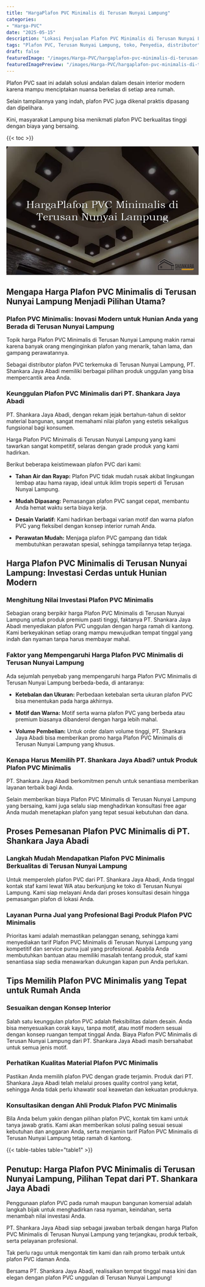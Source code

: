 ```yaml
---
title: "HargaPlafon PVC Minimalis di Terusan Nunyai Lampung"
categories:
- "Harga-PVC"
date: "2025-05-15"
description: "Lokasi Penjualan Plafon PVC Minimalis di Terusan Nunyai Lampung bagi tempat tinggal, office, serta toko. Material terbaik, variasi motif, variasi warna elegan, beserta servis penempatan ditangani oleh tenaga ahli profesional serta kepastian resmi!|Jasa penyediaan Plafon PVC Minimalis di Terusan Nunyai Lampung untuk kebutuhan tempat tinggal, kantor, atau gerai, beserta panel terbaik dan instalasi oleh tenaga ahli ahli dan kepastian resmi.|Pilihan Plafon PVC Minimalis di Terusan Nunyai Lampung yang andal bagi tempat tinggal, kantor, serta toko, dengan produk unggulan dan instalasi oleh tenaga ahli profesional dan kepastian resmi.|Penyediaan Plafon PVC Minimalis di Terusan Nunyai Lampung bagi rumah, perkantoran, dan toko, beserta material berkualitas dan instalasi oleh tim ahli, lengkap dengan kepastian resmi.}"
tags: "Plafon PVC, Terusan Nunyai Lampung, toko, Penyedia, distributor"
draft: false
featuredImage: "/images/Harga-PVC/hargaplafon-pvc-minimalis-di-terusan-nunyai-lampung.png"
featuredImagePreview: "/images/Harga-PVC/hargaplafon-pvc-minimalis-di-terusan-nunyai-lampung.png"
---
```


Plafon PVC saat ini adalah solusi andalan dalam desain interior modern karena mampu menciptakan nuansa berkelas di setiap area rumah.

Selain tampilannya yang indah, plafon PVC juga dikenal praktis dipasang dan dipelihara.

Kini, masyarakat Lampung bisa menikmati plafon PVC berkualitas tinggi dengan biaya yang bersaing.

{{< toc >}}

![HargaPlafon PVC Minimalis di Terusan Nunyai Lampung](/images/Harga-PVC/HargaPlafon-PVC-Minimalis-di-Terusan-Nunyai-Lampung.png)

## Mengapa Harga Plafon PVC Minimalis di Terusan Nunyai Lampung Menjadi Pilihan Utama?

### Plafon PVC Minimalis: Inovasi Modern untuk Hunian Anda yang Berada di Terusan Nunyai Lampung

Topik harga Plafon PVC Minimalis di Terusan Nunyai Lampung makin ramai karena banyak orang menginginkan plafon yang menarik, tahan lama, dan gampang perawatannya.

Sebagai distributor plafon PVC terkemuka di Terusan Nunyai Lampung, PT. Shankara Jaya Abadi memiliki berbagai pilihan produk unggulan yang bisa mempercantik area Anda.

### Keunggulan Plafon PVC Minimalis dari PT. Shankara Jaya Abadi

PT. Shankara Jaya Abadi, dengan rekam jejak bertahun-tahun di sektor material bangunan, sangat memahami nilai plafon yang estetis sekaligus fungsional bagi konsumen.

Harga Plafon PVC Minimalis di Terusan Nunyai Lampung yang kami tawarkan sangat kompetitif, selaras dengan grade produk yang kami hadirkan.

Berikut beberapa keistimewaan plafon PVC dari kami:

- **Tahan Air dan Rayap:** Plafon PVC tidak mudah rusak akibat lingkungan lembap atau hama rayap, ideal untuk iklim tropis seperti di Terusan Nunyai Lampung.

- **Mudah Dipasang:** Pemasangan plafon PVC sangat cepat, membantu Anda hemat waktu serta biaya kerja.

- **Desain Variatif:** Kami hadirkan berbagai varian motif dan warna plafon PVC yang fleksibel dengan konsep interior rumah Anda.

- **Perawatan Mudah:** Menjaga plafon PVC gampang dan tidak membutuhkan perawatan spesial, sehingga tampilannya tetap terjaga.

## Harga Plafon PVC Minimalis di Terusan Nunyai Lampung: Investasi Cerdas untuk Hunian Modern

### Menghitung Nilai Investasi Plafon PVC Minimalis

Sebagian orang berpikir harga Plafon PVC Minimalis di Terusan Nunyai Lampung untuk produk premium pasti tinggi, faktanya PT. Shankara Jaya Abadi menyediakan plafon PVC unggulan dengan harga ramah di kantong. Kami berkeyakinan setiap orang mampu mewujudkan tempat tinggal yang indah dan nyaman tanpa harus membayar mahal.

### Faktor yang Mempengaruhi Harga Plafon PVC Minimalis di Terusan Nunyai Lampung

Ada sejumlah penyebab yang mempengaruhi harga Plafon PVC Minimalis di Terusan Nunyai Lampung berbeda-beda, di antaranya:

- **Ketebalan dan Ukuran:** Perbedaan ketebalan serta ukuran plafon PVC bisa menentukan pada harga akhirnya.

- **Motif dan Warna:** Motif serta warna plafon PVC yang berbeda atau premium biasanya dibanderol dengan harga lebih mahal.

- **Volume Pembelian:** Untuk order dalam volume tinggi, PT. Shankara Jaya Abadi bisa memberikan promo harga Plafon PVC Minimalis di Terusan Nunyai Lampung yang khusus.

### Kenapa Harus Memilih PT. Shankara Jaya Abadi? untuk Produk Plafon PVC Minimalis

PT. Shankara Jaya Abadi berkomitmen penuh untuk senantiasa memberikan layanan terbaik bagi Anda.

Selain memberikan biaya Plafon PVC Minimalis di Terusan Nunyai Lampung yang bersaing, kami juga selalu siap menghadirkan konsultasi free agar Anda mudah menetapkan plafon yang tepat sesuai kebutuhan dan dana.

## Proses Pemesanan Plafon PVC Minimalis di PT. Shankara Jaya Abadi

### Langkah Mudah Mendapatkan Plafon PVC Minimalis Berkualitas di Terusan Nunyai Lampung

Untuk memperoleh plafon PVC dari PT. Shankara Jaya Abadi, Anda tinggal kontak staf kami lewat WA atau berkunjung ke toko di Terusan Nunyai Lampung. Kami siap melayani Anda dari proses konsultasi desain hingga pemasangan plafon di lokasi Anda.

### Layanan Purna Jual yang Profesional Bagi Produk Plafon PVC Minimalis

Prioritas kami adalah memastikan pelanggan senang, sehingga kami menyediakan tarif Plafon PVC Minimalis di Terusan Nunyai Lampung yang kompetitif dan service purna jual yang profesional. Apabila Anda membutuhkan bantuan atau memiliki masalah tentang produk, staf kami senantiasa siap sedia menawarkan dukungan kapan pun Anda perlukan.

## Tips Memilih Plafon PVC Minimalis yang Tepat untuk Rumah Anda

### Sesuaikan dengan Konsep Interior

Salah satu keunggulan plafon PVC adalah fleksibilitas dalam desain. Anda bisa menyesuaikan corak kayu, tanpa motif, atau motif modern sesuai dengan konsep ruangan tempat tinggal Anda. Biaya Plafon PVC Minimalis di Terusan Nunyai Lampung dari PT. Shankara Jaya Abadi masih bersahabat untuk semua jenis motif.

### Perhatikan Kualitas Material Plafon PVC Minimalis

Pastikan Anda memilih plafon PVC dengan grade terjamin. Produk dari PT. Shankara Jaya Abadi telah melalui proses quality control yang ketat, sehingga Anda tidak perlu khawatir soal keawetan dan kekuatan produknya.

### Konsultasikan dengan Ahli Produk Plafon PVC Minimalis

Bila Anda belum yakin dengan pilihan plafon PVC, kontak tim kami untuk tanya jawab gratis. Kami akan memberikan solusi paling sesuai sesuai kebutuhan dan anggaran Anda, serta menjamin tarif Plafon PVC Minimalis di Terusan Nunyai Lampung tetap ramah di kantong.

{{< table-tables table="table1" >}}

## Penutup: Harga Plafon PVC Minimalis di Terusan Nunyai Lampung, Pilihan Tepat dari PT. Shankara Jaya Abadi

Penggunaan plafon PVC pada rumah maupun bangunan komersial adalah langkah bijak untuk menghadirkan rasa nyaman, keindahan, serta menambah nilai investasi Anda.

PT. Shankara Jaya Abadi siap sebagai jawaban terbaik dengan harga Plafon PVC Minimalis di Terusan Nunyai Lampung yang terjangkau, produk terbaik, serta pelayanan profesional.

Tak perlu ragu untuk mengontak tim kami dan raih promo terbaik untuk plafon PVC idaman Anda.

Bersama PT. Shankara Jaya Abadi, realisaikan tempat tinggal masa kini dan elegan dengan plafon PVC unggulan di Terusan Nunyai Lampung!
